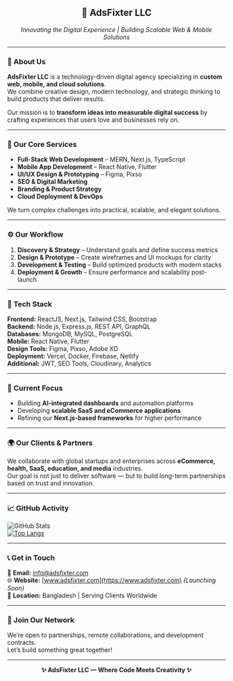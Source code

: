 <h2 align="center">🏢 AdsFixter LLC</h2>
<p align="center">
  <em>Innovating the Digital Experience | Building Scalable Web & Mobile Solutions</em>
</p>

---

### 🌟 About Us

**AdsFixter LLC** is a technology-driven digital agency specializing in **custom web, mobile, and cloud solutions**.  
We combine creative design, modern technology, and strategic thinking to build products that deliver results.

Our mission is to **transform ideas into measurable digital success** by crafting experiences that users love and businesses rely on.

---

### 💼 Our Core Services

- **Full-Stack Web Development** – MERN, Next.js, TypeScript  
- **Mobile App Development** – React Native, Flutter  
- **UI/UX Design & Prototyping** – Figma, Pixso  
- **SEO & Digital Marketing**  
- **Branding & Product Strategy**  
- **Cloud Deployment & DevOps**

We turn complex challenges into practical, scalable, and elegant solutions.  

---

### ⚙️ Our Workflow

1. **Discovery & Strategy** – Understand goals and define success metrics  
2. **Design & Prototype** – Create wireframes and UI mockups for clarity  
3. **Development & Testing** – Build optimized products with modern stacks  
4. **Deployment & Growth** – Ensure performance and scalability post-launch  

---

### 🧩 Tech Stack

**Frontend:** ReactJS, Next.js, Tailwind CSS, Bootstrap  
**Backend:** Node.js, Express.js, REST API, GraphQL  
**Databases:** MongoDB, MySQL, PostgreSQL  
**Mobile:** React Native, Flutter  
**Design Tools:** Figma, Pixso, Adobe XD  
**Deployment:** Vercel, Docker, Firebase, Netlify  
**Additional:** JWT, SEO Tools, Cloudinary, Analytics  

---

### 🚀 Current Focus

- Building **AI-integrated dashboards** and automation platforms  
- Developing **scalable SaaS and eCommerce applications**  
- Refining our **Next.js-based frameworks** for higher performance  

---

### 🌍 Our Clients & Partners

We collaborate with global startups and enterprises across **eCommerce, health, SaaS, education, and media** industries.  
Our goal is not just to deliver software — but to build long-term partnerships based on trust and innovation.

---

### 📈 GitHub Activity

![GitHub Stats](https://github-readme-stats.vercel.app/api?username=adsfixter&show_icons=true&theme=default)  
[![Top Langs](https://github-readme-stats.vercel.app/api/top-langs/?username=adsfixter&layout=compact)](https://github.com/anuraghazra/github-readme-stats)

---

### 📞 Get in Touch

📧 **Email:** [info@adsfixter.com](mailto:info@adsfixter.com)  
🌐 **Website:** [www.adsfixter.com](https://www.adsfixter.com) *(Launching Soon)*  
📍 **Location:** Bangladesh | Serving Clients Worldwide  

---

### 🤝 Join Our Network

We’re open to partnerships, remote collaborations, and development contracts.  
Let’s build something great together!

---

<p align="center">
  <strong>✨ AdsFixter LLC — Where Code Meets Creativity ✨</strong>
</p>

